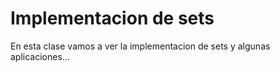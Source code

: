 # Implementacion de sets

En esta clase vamos a ver la implementacion de sets y algunas aplicaciones...

